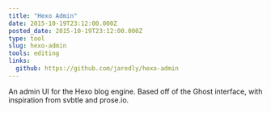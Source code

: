```yaml
---
title: "Hexo Admin"
date: 2015-10-19T23:12:00.000Z
posted_date: 2015-10-19T23:12:00.000Z
type: tool
slug: hexo-admin
tools: editing
links:
  github: https://github.com/jaredly/hexo-admin
---
```

An admin UI for the Hexo blog engine. Based off of the Ghost interface, with inspiration from svbtle and prose.io.




